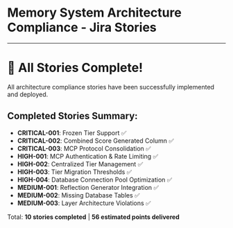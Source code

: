 # Memory System Architecture Compliance - Jira Stories

---









# 🎉 All Stories Complete!

All architecture compliance stories have been successfully implemented and deployed.

## Completed Stories Summary:
- **CRITICAL-001**: Frozen Tier Support ✅
- **CRITICAL-002**: Combined Score Generated Column ✅  
- **CRITICAL-003**: MCP Protocol Consolidation ✅
- **HIGH-001**: MCP Authentication & Rate Limiting ✅
- **HIGH-002**: Centralized Tier Management ✅
- **HIGH-003**: Tier Migration Thresholds ✅
- **HIGH-004**: Database Connection Pool Optimization ✅
- **MEDIUM-001**: Reflection Generator Integration ✅
- **MEDIUM-002**: Missing Database Tables ✅
- **MEDIUM-003**: Layer Architecture Violations ✅

Total: **10 stories completed** | **56 estimated points delivered**